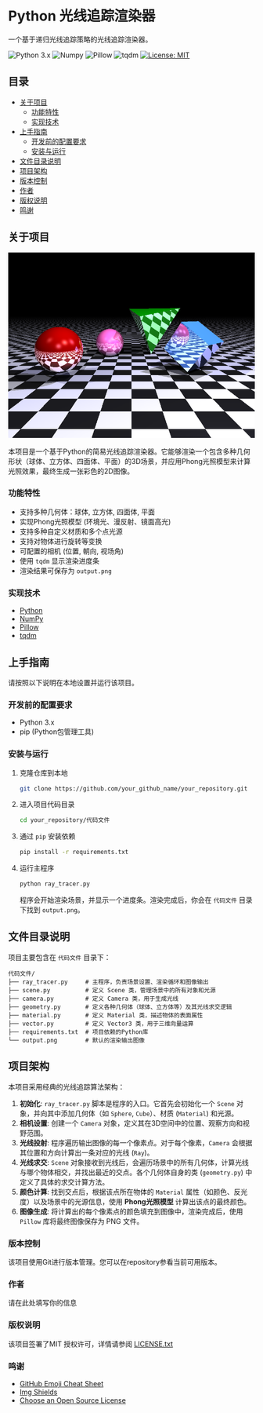# Python 光线追踪渲染器

一个基于递归光线追踪策略的光线追踪渲染器。

<!-- PROJECT SHIELDS -->
<p align="left">
  <img src="https://img.shields.io/badge/Python-3.x-blue.svg?style=flat-square" alt="Python 3.x">
  <img src="https://img.shields.io/badge/Numpy-%3E%3D1.21.0-important.svg?style=flat-square" alt="Numpy">
  <img src="https://img.shields.io/badge/Pillow-%3E%3D8.3.1-blueviolet.svg?style=flat-square" alt="Pillow">
  <img src="https://img.shields.io/badge/tqdm-%3E%3D4.62.3-green.svg?style=flat-square" alt="tqdm">
  <a href="LICENSE.txt">
    <img src="https://img.shields.io/badge/License-MIT-yellow.svg?style=flat-square" alt="License: MIT">
  </a>
</p>

## 目录

- [关于项目](#关于项目)
  - [功能特性](#功能特性)
  - [实现技术](#实现技术)
- [上手指南](#上手指南)
  - [开发前的配置要求](#开发前的配置要求)
  - [安装与运行](#安装与运行)
- [文件目录说明](#文件目录说明)
- [项目架构](#项目架构)
- [版本控制](#版本控制)
- [作者](#作者)
- [版权说明](#版权说明)
- [鸣谢](#鸣谢)

## 关于项目

![渲染输出示例](images/output.png)

本项目是一个基于Python的简易光线追踪渲染器。它能够渲染一个包含多种几何形状（球体、立方体、四面体、平面）的3D场景，并应用Phong光照模型来计算光照效果，最终生成一张彩色的2D图像。

### 功能特性
*   支持多种几何体：球体, 立方体, 四面体, 平面
*   实现Phong光照模型 (环境光、漫反射、镜面高光)
*   支持多种自定义材质和多个点光源
*   支持对物体进行旋转等变换
*   可配置的相机 (位置, 朝向, 视场角)
*   使用 `tqdm` 显示渲染进度条
*   渲染结果可保存为 `output.png`

### 实现技术
*   [Python](https://www.python.org/)
*   [NumPy](https://numpy.org/)
*   [Pillow](https://python-pillow.org/)
*   [tqdm](https://github.com/tqdm/tqdm)

## 上手指南

请按照以下说明在本地设置并运行该项目。

### 开发前的配置要求
- Python 3.x
- pip (Python包管理工具)

### 安装与运行

1.  克隆仓库到本地
    ```sh
    git clone https://github.com/your_github_name/your_repository.git
    ```
2.  进入项目代码目录
    ```sh
    cd your_repository/代码文件
    ```
3.  通过 `pip` 安装依赖
    ```sh
    pip install -r requirements.txt
    ```
4.  运行主程序
    ```sh
    python ray_tracer.py
    ```
    程序会开始渲染场景，并显示一个进度条。渲染完成后，你会在 `代码文件` 目录下找到 `output.png`。

## 文件目录说明
项目主要包含在 `代码文件` 目录下：
```
代码文件/
├── ray_tracer.py     # 主程序，负责场景设置、渲染循环和图像输出
├── scene.py          # 定义 Scene 类，管理场景中的所有对象和光源
├── camera.py         # 定义 Camera 类，用于生成光线
├── geometry.py       # 定义各种几何体（球体、立方体等）及其光线求交逻辑
├── material.py       # 定义 Material 类，描述物体的表面属性
├── vector.py         # 定义 Vector3 类，用于三维向量运算
├── requirements.txt  # 项目依赖的Python库
└── output.png        # 默认的渲染输出图像
```

## 项目架构
本项目采用经典的光线追踪算法架构：
1.  **初始化**: `ray_tracer.py` 脚本是程序的入口。它首先会初始化一个 `Scene` 对象，并向其中添加几何体（如 `Sphere`, `Cube`）、材质 (`Material`) 和光源。
2.  **相机设置**: 创建一个 `Camera` 对象，定义其在3D空间中的位置、观察方向和视野范围。
3.  **光线投射**: 程序遍历输出图像的每一个像素点。对于每个像素，`Camera` 会根据其位置和方向计算出一条对应的光线 (`Ray`)。
4.  **光线求交**: `Scene` 对象接收到光线后，会遍历场景中的所有几何体，计算光线与哪个物体相交，并找出最近的交点。各个几何体自身的类 (`geometry.py`) 中定义了具体的求交计算方法。
5.  **颜色计算**: 找到交点后，根据该点所在物体的 `Material` 属性（如颜色、反光度）以及场景中的光源信息，使用 **Phong光照模型** 计算出该点的最终颜色。
6.  **图像生成**: 将计算出的每个像素点的颜色填充到图像中，渲染完成后，使用 `Pillow` 库将最终图像保存为 PNG 文件。

### 版本控制

该项目使用Git进行版本管理。您可以在repository参看当前可用版本。

### 作者

请在此处填写你的信息

### 版权说明

该项目签署了MIT 授权许可，详情请参阅 [LICENSE.txt](LICENSE.txt)

### 鸣谢

- [GitHub Emoji Cheat Sheet](https://www.webpagefx.com/tools/emoji-cheat-sheet)
- [Img Shields](https://shields.io)
- [Choose an Open Source License](https://choosealicense.com)




